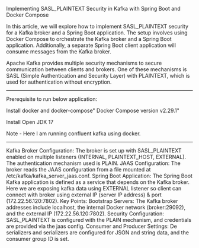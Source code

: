 
Implementing SASL_PLAINTEXT Security in Kafka with Spring Boot and Docker Compose

In this article, we will explore how to implement SASL_PLAINTEXT security for a Kafka broker and a Spring Boot application. The setup involves using Docker Compose to orchestrate the Kafka broker and a Spring Boot application. Additionally, a separate Spring Boot client application will consume messages from the Kafka broker.

Apache Kafka provides multiple security mechanisms to secure communication between clients and brokers. One of these mechanisms is SASL (Simple Authentication and Security Layer) with PLAINTEXT, which is used for authentication without encryption.

----------------------------------------------------------
Prerequisite to run below application:

Install docker and docker-compose" Docker Compose version v2.29.1"

Install Open JDK 17

Note - Here I am running confluent kafka using docker.

----------------------------------------------------
Kafka Broker Configuration: The broker is set up with SASL_PLAINTEXT enabled on multiple listeners (INTERNAL, PLAINTEXT_HOST, EXTERNAL). The authentication mechanism used is PLAIN.
JAAS Configuration: The broker reads the JAAS configuration from a file mounted at /etc/kafka/kafka_server_jaas.conf.
Spring Boot Application: The Spring Boot Kafka application is defined as a service that depends on the Kafka broker.
Here we are exposing kafka data using EXTERNAL listener so client can connect with broker using external IP (server IP address) & port (172.22.56.120:7802).
Key Points:
Bootstrap Servers: The Kafka broker addresses include localhost, the internal Docker network (broker:29092), and the external IP (172.22.56.120:7802).
Security Configuration: SASL_PLAINTEXT is configured with the PLAIN mechanism, and credentials are provided via the jaas config.
Consumer and Producer Settings: De serializers and serializers are configured for JSON and string data, and the consumer group ID is set.
